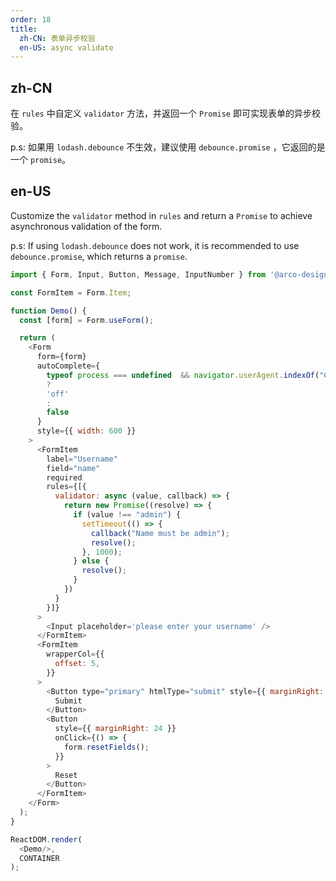 ```yaml
---
order: 18
title:
  zh-CN: 表单异步校验
  en-US: async validate
---
```


## zh-CN

在 `rules` 中自定义 `validator` 方法，并返回一个 `Promise` 即可实现表单的异步校验。

p.s: 如果用 `lodash.debounce` 不生效，建议使用 `debounce.promise` ，它返回的是一个 `promise`。

## en-US

Customize the `validator` method in `rules` and return a `Promise` to achieve asynchronous validation of the form.

p.s: If using `lodash.debounce` does not work, it is recommended to use `debounce.promise`, which returns a `promise`.

```js
import { Form, Input, Button, Message, InputNumber } from '@arco-design/web-react';

const FormItem = Form.Item;

function Demo() {
  const [form] = Form.useForm();

  return (
    <Form
      form={form}
      autoComplete={
        typeof process === undefined  && navigator.userAgent.indexOf("Chrome") > -1 
        ? 
        'off' 
        : 
        false
      }
      style={{ width: 600 }}
    >
      <FormItem
        label="Username"
        field="name"
        required
        rules={[{
          validator: async (value, callback) => {
            return new Promise((resolve) => {
              if (value !== "admin") {
                setTimeout(() => {
                  callback("Name must be admin");
                  resolve();
                }, 1000);
              } else {
                resolve();
              }
            })
          }
        }]}
      >
        <Input placeholder='please enter your username' />
      </FormItem>
      <FormItem
        wrapperCol={{
          offset: 5,
        }}
      >
        <Button type="primary" htmlType="submit" style={{ marginRight: 24 }}>
          Submit
        </Button>
        <Button
          style={{ marginRight: 24 }}
          onClick={() => {
            form.resetFields();
          }}
        >
          Reset
        </Button>
      </FormItem>
    </Form>
  );
}

ReactDOM.render(
  <Demo/>,
  CONTAINER
);
```
